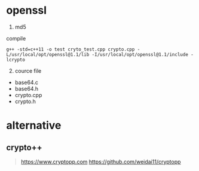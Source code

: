 # openssl

1. md5

compile
```shell
g++ -std=c++11 -o test cryto_test.cpp crypto.cpp -L/usr/local/opt/openssl@1.1/lib -I/usr/local/opt/openssl@1.1/include -lcrypto
```

2. cource file
* base64.c
* base64.h
* crypto.cpp
* crypto.h

# alternative

## crypto++

> https://www.cryptopp.com
> https://github.com/weidai11/cryptopp